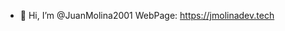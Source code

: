 - 👋 Hi, I’m @JuanMolina2001
WebPage: https://jmolinadev.tech

<!---
JuanMolina2001/JuanMolina2001 is a ✨ special ✨ repository because its `README.md` (this file) appears on your GitHub profile.
You can click the Preview link to take a look at your changes.
--->
